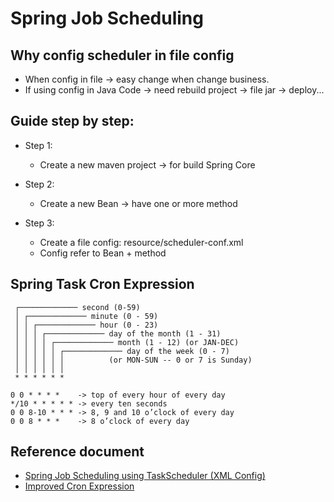 # Spring Job Scheduling

## Why config scheduler in file config
* When config in file -> easy change when change business.
* If using config in Java Code -> need rebuild project -> file jar -> deploy...

## Guide step by step:
* Step 1:
    * Create a new maven project -> for build Spring Core
    
* Step 2:
    * Create a new Bean -> have one or more method
    
* Step 3:
    * Create a file config: resource/scheduler-conf.xml
    * Config refer to Bean + method


## Spring Task Cron Expression 
     ┌───────────── second (0-59)
     │ ┌───────────── minute (0 - 59)
     │ │ ┌───────────── hour (0 - 23)
     │ │ │ ┌───────────── day of the month (1 - 31)
     │ │ │ │ ┌───────────── month (1 - 12) (or JAN-DEC)
     │ │ │ │ │ ┌───────────── day of the week (0 - 7)
     │ │ │ │ │ │          (or MON-SUN -- 0 or 7 is Sunday)
     │ │ │ │ │ │
     * * * * * *

    0 0 * * * *    -> top of every hour of every day
    */10 * * * * * -> every ten seconds
    0 0 8-10 * * * -> 8, 9 and 10 o’clock of every day
    0 0 8 * * *    -> 8 o’clock of every day

## Reference document
* [Spring Job Scheduling using TaskScheduler (XML Config)](http://websystique.com/spring/spring-job-scheduling-using-xml-configuration/)
* [Improved Cron Expression](https://spring.io/blog/2020/11/10/new-in-spring-5-3-improved-cron-expressions)
